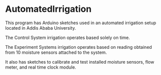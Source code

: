 # AutomatedIrrigation
This program has Arduino sketches used in an automated irrigation setup
located in Addis Ababa University.

The Control System irrigation operates based solely on time.

The Experiment Systems irrigation operates based on reading obtained from
10 moisture sensors attached to the system.

It also has sketches to calibrate and test installed moisture sensors, flow meter, and real time clock
module.
